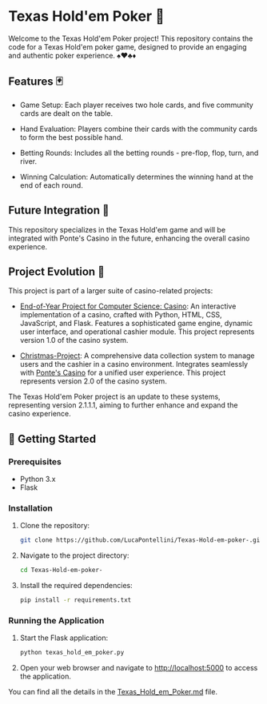 # Texas Hold'em Poker 🎲
Welcome to the Texas Hold'em Poker project! This repository contains the code for a Texas Hold'em poker game, designed to provide an engaging and authentic poker experience. ♠️♥️♣️♦️

## Features 🃏
- Game Setup: Each player receives two hole cards, and five community cards are dealt on the table.

- Hand Evaluation: Players combine their cards with the community cards to form the best possible hand.

- Betting Rounds: Includes all the betting rounds - pre-flop, flop, turn, and river.

- Winning Calculation: Automatically determines the winning hand at the end of each round.

## Future Integration 🌟
This repository specializes in the Texas Hold'em game and will be integrated with Ponte's Casino in the future, enhancing the overall casino experience.

## Project Evolution 🚀
This project is part of a larger suite of casino-related projects:

- [End-of-Year Project for Computer Science: Casino](https://github.com/LucaPontellini/End-of-Year-Project-for-Computer-Science-Poker.git): An interactive implementation of a casino, crafted with Python, HTML, CSS, JavaScript, and Flask. Features a sophisticated game engine, dynamic user interface, and operational cashier module. This project represents version 1.0 of the casino system.
  
- [Christmas-Project](https://github.com/LucaPontellini/Christmas-project.git): A comprehensive data collection system to manage users and the cashier in a casino environment. Integrates seamlessly with [Ponte's Casino](https://github.com/LucaPontellini/End-of-Year-Project-for-Computer-Science-Poker-.git) for a unified user experience. This project represents version 2.0 of the casino system.

The Texas Hold'em Poker project is an update to these systems, representing version 2.1.1.1, aiming to further enhance and expand the casino experience.

## 🚀 Getting Started

### Prerequisites
- Python 3.x
- Flask

### Installation
1. Clone the repository:
    ```bash
    git clone https://github.com/LucaPontellini/Texas-Hold-em-poker-.git
    ```
2. Navigate to the project directory:
    ```bash
    cd Texas-Hold-em-poker-
    ```
3. Install the required dependencies:
    ```bash
    pip install -r requirements.txt
    ```

### Running the Application
1. Start the Flask application:
    ```bash
    python texas_hold_em_poker.py
    ```
2. Open your web browser and navigate to [http://localhost:5000](http://localhost:5000) to access the application.

You can find all the details in the [Texas_Hold_em_Poker.md](https://github.com/LucaPontellini/Texas-Hold-em-poker/blob/f516d1ad86ca0908305878f894d34686a6365564/Texas_Hold_em_poker.md) file.
